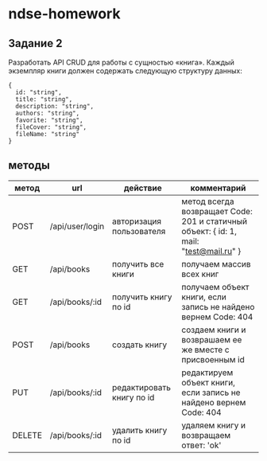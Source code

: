 # ndse-homework

## Задание 2
Разработать API CRUD для работы с сущностью «книга». Каждый экземпляр книги должен содержать следующую структуру данных:

```
{
  id: "string",
  title: "string",
  description: "string",
  authors: "string",
  favorite: "string",
  fileCover: "string",
  fileName: "string"
}
```

## методы
| метод | url | действие | комментарий |
| --- | --- | --- | --- |
| POST| /api/user/login | авторизация пользователя | метод всегда возвращает Code: 201 и статичный объект: { id: 1, mail: "test@mail.ru" } |
|GET| /api/books | получить все книги | получаем массив всех книг|
|GET| /api/books/:id |получить книгу по id | получаем объект книги, если запись не найдено вернем Code: 404|
|POST| /api/books | создать книгу | создаем книги и возврашаем ее же вместе с присвоенным id|
|PUT| /api/books/:id | редактировать книгу по id | редактируем объект книги, если запись не найдено вернем Code: 404 |
|DELETE| /api/books/:id | удалить книгу по id | удаляем книгу и возвращаем ответ: 'ok'|
